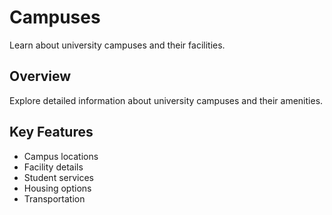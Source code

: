 # Campuses

Learn about university campuses and their facilities.

## Overview

Explore detailed information about university campuses and their amenities.

## Key Features

- Campus locations
- Facility details
- Student services
- Housing options
- Transportation
